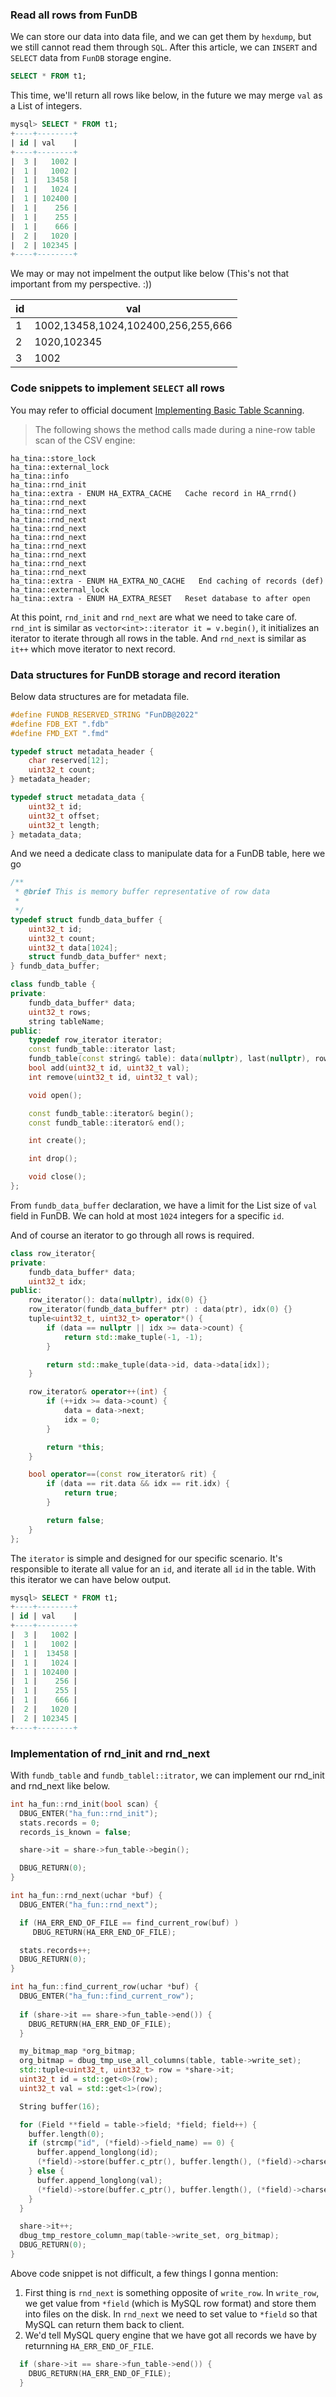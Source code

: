 ### Read all rows from FunDB

We can store our data into data file, and we can get them by `hexdump`, but we still cannot read them through `SQL`. After this article, we can `INSERT` and `SELECT` data from `FunDB` storage engine. 

```SQL
SELECT * FROM t1;
```

This time, we'll return all rows like below, in the future we may merge `val` as a List of integers.

```SQL
mysql> SELECT * FROM t1;
+----+--------+
| id | val    |
+----+--------+
|  3 |   1002 |
|  1 |   1002 |
|  1 |  13458 |
|  1 |   1024 |
|  1 | 102400 |
|  1 |    256 |
|  1 |    255 |
|  1 |    666 |
|  2 |   1020 |
|  2 | 102345 |
+----+--------+
```

We may or may not impelment the output like below (This's not that important from my perspective. :))

|id |val  |
--- | --- |
|1|1002,13458,1024,102400,256,255,666|
|2|1020,102345|
|3|1002|

### Code snippets to implement `SELECT` all rows

You may refer to official document [Implementing Basic Table Scanning](https://dev.mysql.com/doc/internals/en/implementing-basic-table-scanning.html).

>The following shows the method calls made during a nine-row table scan of the CSV engine:
```
ha_tina::store_lock
ha_tina::external_lock
ha_tina::info
ha_tina::rnd_init
ha_tina::extra - ENUM HA_EXTRA_CACHE   Cache record in HA_rrnd()
ha_tina::rnd_next
ha_tina::rnd_next
ha_tina::rnd_next
ha_tina::rnd_next
ha_tina::rnd_next
ha_tina::rnd_next
ha_tina::rnd_next
ha_tina::rnd_next
ha_tina::rnd_next
ha_tina::extra - ENUM HA_EXTRA_NO_CACHE   End caching of records (def)
ha_tina::external_lock
ha_tina::extra - ENUM HA_EXTRA_RESET   Reset database to after open
```

At this point, `rnd_init` and `rnd_next` are what we need to take care of. `rnd_int` is similar as `vector<int>::iterator it = v.begin()`, it initializes an iterator to iterate through all rows in the table. And `rnd_next` is similar as `it++` which move iterator to next record.

### Data structures for FunDB storage and record iteration

Below data structures are for metadata file.

```C++
#define FUNDB_RESERVED_STRING "FunDB@2022"
#define FDB_EXT ".fdb"
#define FMD_EXT ".fmd"

typedef struct metadata_header {
    char reserved[12];
    uint32_t count;
} metadata_header;

typedef struct metadata_data {
    uint32_t id;
    uint32_t offset;
    uint32_t length;
} metadata_data;

```

And we need a dedicate class to manipulate data for a FunDB table, here we go

```C++
/**
 * @brief This is memory buffer representative of row data
 * 
 */
typedef struct fundb_data_buffer {
    uint32_t id;
    uint32_t count;
    uint32_t data[1024];
    struct fundb_data_buffer* next;
} fundb_data_buffer;

class fundb_table {
private:
    fundb_data_buffer* data;
    uint32_t rows;
    string tableName;
public:
    typedef row_iterator iterator;
    const fundb_table::iterator last;
    fundb_table(const string& table): data(nullptr), last(nullptr), rows(0), tableName(table) {}
    bool add(uint32_t id, uint32_t val);
    int remove(uint32_t id, uint32_t val);

    void open();

    const fundb_table::iterator& begin();
    const fundb_table::iterator& end();

    int create();

    int drop();

    void close();
};
```

From `fundb_data_buffer` declaration, we have a limit for the List size of `val` field in FunDB. We can hold at most `1024` integers for a specific `id`.

And of course an iterator to go through all rows is required.

```C++
class row_iterator{
private:
    fundb_data_buffer* data;
    uint32_t idx;
public:
    row_iterator(): data(nullptr), idx(0) {}
    row_iterator(fundb_data_buffer* ptr) : data(ptr), idx(0) {}
    tuple<uint32_t, uint32_t> operator*() {
        if (data == nullptr || idx >= data->count) {
            return std::make_tuple(-1, -1);
        }

        return std::make_tuple(data->id, data->data[idx]);
    }

    row_iterator& operator++(int) {
        if (++idx >= data->count) {
            data = data->next;
            idx = 0;
        }

        return *this;
    }

    bool operator==(const row_iterator& rit) {
        if (data == rit.data && idx == rit.idx) {
            return true;
        }

        return false;
    }
};
```

The `iterator` is simple and designed for our specific scenario. It's responsible to iterate all value for an `id`, and iterate all `id` in the table. With this iterator we can have below output.

```SQL
mysql> SELECT * FROM t1;
+----+--------+
| id | val    |
+----+--------+
|  3 |   1002 |
|  1 |   1002 |
|  1 |  13458 |
|  1 |   1024 |
|  1 | 102400 |
|  1 |    256 |
|  1 |    255 |
|  1 |    666 |
|  2 |   1020 |
|  2 | 102345 |
+----+--------+
```

### Implementation of rnd_init and rnd_next
With `fundb_table` and `fundb_tablel::itrator`, we can implement our rnd_init and rnd_next like below.

```C++
int ha_fun::rnd_init(bool scan) {
  DBUG_ENTER("ha_fun::rnd_init");
  stats.records = 0;
  records_is_known = false;

  share->it = share->fun_table->begin();

  DBUG_RETURN(0);
}

int ha_fun::rnd_next(uchar *buf) {
  DBUG_ENTER("ha_fun::rnd_next");

  if (HA_ERR_END_OF_FILE == find_current_row(buf) )
     DBUG_RETURN(HA_ERR_END_OF_FILE);

  stats.records++;
  DBUG_RETURN(0);
}

int ha_fun::find_current_row(uchar *buf) {
  DBUG_ENTER("ha_fun::find_current_row");
  
  if (share->it == share->fun_table->end()) {
    DBUG_RETURN(HA_ERR_END_OF_FILE);
  }

  my_bitmap_map *org_bitmap;
  org_bitmap = dbug_tmp_use_all_columns(table, table->write_set);
  std::tuple<uint32_t, uint32_t> row = *share->it;
  uint32_t id = std::get<0>(row);
  uint32_t val = std::get<1>(row);

  String buffer(16);

  for (Field **field = table->field; *field; field++) {
    buffer.length(0);
    if (strcmp("id", (*field)->field_name) == 0) {
      buffer.append_longlong(id);
      (*field)->store(buffer.c_ptr(), buffer.length(), (*field)->charset(), CHECK_FIELD_WARN);
    } else {
      buffer.append_longlong(val);
      (*field)->store(buffer.c_ptr(), buffer.length(), (*field)->charset(), CHECK_FIELD_WARN);
    }
  }

  share->it++;
  dbug_tmp_restore_column_map(table->write_set, org_bitmap);
  DBUG_RETURN(0);
}
```

Above code snippet is not difficult, a few things I gonna mention:
 1. First thing is `rnd_next` is something opposite of `write_row`. In `write_row`, we get value from `*field` (which is MySQL row format) and store them into files on the disk. In `rnd_next` we need to set value to `*field` so that MySQL can return them back to client.
 2. We'd tell MySQL query engine that we have got all records we have by returnning `HA_ERR_END_OF_FILE`.

```C++
  if (share->it == share->fun_table->end()) {
    DBUG_RETURN(HA_ERR_END_OF_FILE);
  }
```